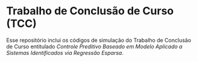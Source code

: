 # Trabalho de Conclusão de Curso (TCC)

Esse repositório inclui os códigos de simulação do Trabalho de Conclusão de Curso entitulado *Controle Preditivo Baseado em Modelo Aplicado a Sistemas Identificados via Regressão Esparsa*. 
